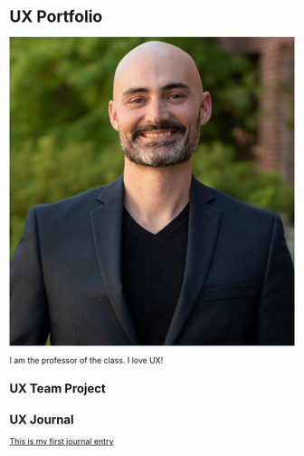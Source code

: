 # UX Portfolio

![Headshot of Kevin Buffardi](assets/kevin-buffardi.jpg)

I am the professor of the class. I love UX!

## UX Team Project


## UX Journal

[This is my first journal entry](journal-01)
